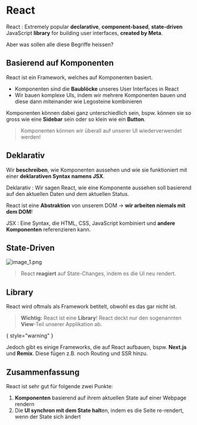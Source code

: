 # React

React
: Extremely popular **declarative**, **component-based**, **state-driven** JavaScript **library** for building user interfaces, **created by Meta**.

Aber was sollen alle diese Begriffe heissen?

## Basierend auf Komponenten

React ist ein Framework, welches auf Komponenten basiert.

- Komponenten sind die **Baublöcke** unseres User Interfaces in React 
- Wir bauen komplexe UIs, indem wir mehrere Komponenten bauen und diese dann miteinander wie Legosteine kombinieren

Komponenten können dabei ganz unterschiedlich sein, bspw. können sie so gross wie eine **Sidebar** sein oder so klein wie ein **Button**. 

> Komponenten können wir überall auf unserer UI wiederverwendet werden!

## Deklarativ

Wir **beschreiben**, wie Komponenten aussehen und wie sie funktioniert mit einer **deklarativen Syntax namens JSX**.

Deklarativ
: Wir sagen React, wie eine Komponente aussehen soll basierend auf den aktuellen Daten und dem aktuellen Status.

React ist eine **Abstraktion** von unserem DOM &rarr; **wir arbeiten niemals mit dem DOM**!

JSX
: Eine Syntax, die HTML, CSS, JavaScript kombiniert und **andere Komponenten** referenzieren kann.

## State-Driven

![image_1.png](image_1.png)

> React **reagiert** auf State-Changes, indem es die UI neu rendert.

## Library

React wird oftmals als Framework betitelt, obwohl es das gar nicht ist. 

> **Wichtig:** React ist eine **Library**! React deckt nur den sogenannten **View**-Teil unserer Applikation ab. 

{ style="warning" }

Jedoch gibt es einige Frameworks, die auf React aufbauen, bspw. **Next.js** und **Remix**. Diese fügen z.B. noch Routing und SSR hinzu.

## Zusammenfassung

React ist sehr gut für folgende zwei Punkte:

1. **Komponenten** basierend auf ihrem aktuellen State auf einer Webpage rendern
2. Die **UI synchron mit dem State halt**en, indem es die Seite re-rendert, wenn der State sich ändert